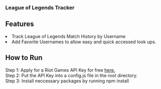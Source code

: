 ### League of Legends Tracker

## Features
<li>Track League of Legends Match History by Username
<br>
<li>Add Favorite Usernames to allow easy and quick accessed look ups.

## How to Run
  Step 1: Apply for a Riot Games API Key for free [here.](https://developer.riotgames.com/) <br>
  Step 2: Put the API Key into a config.js file in the root directory. <br>
  Step 3: Install neccessary packages by running npm install <br>

